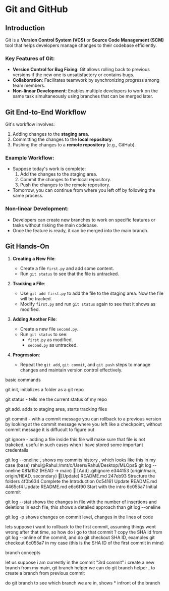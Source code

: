 # Git and GitHub

## Introduction

Git is a **Version Control System (VCS)** or **Source Code Management (SCM)** tool that helps developers manage changes to their codebase efficiently.

### Key Features of Git:

- **Version Control for Bug Fixing**: Git allows rolling back to previous versions if the new one is unsatisfactory or contains bugs.
- **Collaboration**: Facilitates teamwork by synchronizing progress among team members.
- **Non-linear Development**: Enables multiple developers to work on the same task simultaneously using branches that can be merged later.

## Git End-to-End Workflow

Git's workflow involves:
1. Adding changes to the **staging area**.
2. Committing the changes to the **local repository**.
3. Pushing the changes to a **remote repository** (e.g., GitHub).

### Example Workflow:
- Suppose today's work is complete:
  1. Add the changes to the staging area.
  2. Commit the changes to the local repository.
  3. Push the changes to the remote repository.
- Tomorrow, you can continue from where you left off by following the same process.

### Non-linear Development:
- Developers can create new branches to work on specific features or tasks without risking the main codebase.
- Once the feature is ready, it can be merged into the main branch.

## Git Hands-On

1. **Creating a New File**:
   - Create a file `first.py` and add some content.
   - Run `git status` to see that the file is untracked.

2. **Tracking a File**:
   - Use `git add first.py` to add the file to the staging area. Now the file will be tracked.
   - Modify `first.py` and run `git status` again to see that it shows as modified.

3. **Adding Another File**:
   - Create a new file `second.py`.
   - Run `git status` to see:
     - `first.py` as modified.
     - `second.py` as untracked.

4. **Progression**:
   - Repeat the `git add`, `git commit`, and `git push` steps to manage changes and maintain version control effectively.


basic commands

git init, initializes a folder as a git repo

git status - tells me the current status of my repo

git add. adds to staging area, starts tracking files 

git commit - with a commit message you can rollback to a previous version by looking at the commit message where you left like a checkpoint, without commit message it is diffucult to figure out

git ignore - adding a file inside this file will make sure that file is not trakcked, useful in such cases when i have stored some important credentails



git log --oneline , shows my commits history , which looks like this in my case
(base) rahul@Rahul:/mnt/c/Users/Rahul/Desktop/MLOps$ git log --oneline
081a152 (HEAD -> main) 🚀 [Add] .gitignore
e344153 (origin/main, origin/HEAD, secondary) 🚀[Update] README.md
247eb93 Structure the folders
4f0b634 Complete the Introduction
0c54161 Update README.md
4465cf4 Update README.md
e6c6f90 Start with the intro
6c055a7 Initial commit


git log --stat shows the changes in file with the number of insertions and deletions in each file, this shows a detailed approach than git log --oneline


git log -p shows changes on commit level, changes in the lines of code


lets suppose i want to rollback to the first commit, assuming things went wrong after that time, so how do i go to that commit ?
copy the SHA Id from git log --online of the commit, and do git checkout SHA ID,
examples git checkout 6c055a7 in my case (this is the SHA ID of the first commit in mine)


branch concepts

let us suppose i am currently in the commit "3rd commit"
i create a new branch from my main,
git branch helper
we can do git branch helper <sha id> , to create a branch from previous commit

do git branch to see which branch we are in, shows * infront of the branch